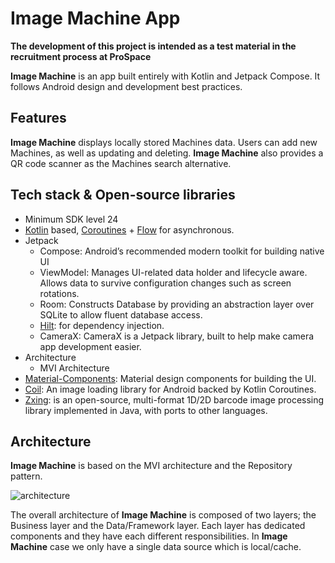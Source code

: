 Image Machine App
==================

**The development of this project is intended as a test material in the recruitment process at ProSpace**

**Image Machine** is an app built entirely with Kotlin and Jetpack Compose. It
follows Android design and development best practices.

## Features

**Image Machine** displays locally stored Machines data. Users can add new Machines, as well as updating and deleting. **Image Machine** also provides a QR code scanner as the Machines search alternative.

## Tech stack & Open-source libraries
- Minimum SDK level 24
- [Kotlin](https://kotlinlang.org/) based, [Coroutines](https://github.com/Kotlin/kotlinx.coroutines) + [Flow](https://kotlin.github.io/kotlinx.coroutines/kotlinx-coroutines-core/kotlinx.coroutines.flow/) for asynchronous.
- Jetpack
  - Compose: Android’s recommended modern toolkit for building native UI
  - ViewModel: Manages UI-related data holder and lifecycle aware. Allows data to survive configuration changes such as screen rotations.
  - Room: Constructs Database by providing an abstraction layer over SQLite to allow fluent database access.
  - [Hilt](https://dagger.dev/hilt/): for dependency injection.
  - CameraX: CameraX is a Jetpack library, built to help make camera app development easier.
- Architecture
  - MVI Architecture 
- [Material-Components](https://github.com/material-components/material-components-android): Material design components for building the UI.
- [Coil](https://coil-kt.github.io/coil/): An image loading library for Android backed by Kotlin Coroutines.
- [Zxing](https://github.com/zxing/zxing): is an open-source, multi-format 1D/2D barcode image processing library implemented in Java, with ports to other languages.

## Architecture
**Image Machine** is based on the MVI architecture and the Repository pattern.

![architecture](https://github.com/abdialidrus/image-machine/assets/20806662/56601362-313b-4fff-876e-67b9c56c7d1e)

The overall architecture of **Image Machine** is composed of two layers; the Business layer and the Data/Framework layer. Each layer has dedicated components and they have each different responsibilities. In **Image Machine** case we only have a single data source which is local/cache.
